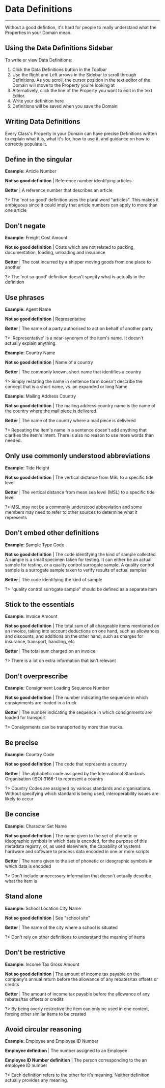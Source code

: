 # Data Definitions 

---

Without a good defintion, it's hard for people to really understand what the Properties in your Domain mean. 

## Using the Data Definitions Sidebar

To write or view Data Definitions:

1. Click the Data Definitions button in the Toolbar
2. Use the Right and Left arrows in the Sidebar to scroll through Definitions. As you scroll, the cursor position in the text editor of the Domain will move to the Property you're looking at
3. Alternatively, click the line of the Property you want to edit in the text Editor.
4. Write your definition here
5. Definitions will be saved when you save the Domain


## Writing Data Definitions

Every Class's Property in your Domain can have precise Definitions written to explain what it is, what it's for, how to use it, and guidance on how to correctly populate it.


## Define in the singular

**Example:** Article Number

**Not so good definition** | Reference number identifying articles

**Better** | A reference number that describes an article

?> The 'not so good' definition uses the plural word "articles". This makes it ambiguous since it could imply that article numbers can apply to more than one article


## Don't negate

**Example:** Freight Cost Amount


**Not so good definition** | Costs which are not related to packing, documentation, loading, unloading and insurance

**Better** | The cost incurred by a shipper moving goods from one place to another

?> The 'not so good' definition doesn't specify what is actually in the definition

## Use phrases

**Example:** Agent Name


**Not so good definition** | Representative

**Better** |  The name of a party authorised to act on behalf of another party

?>  'Representative' is a near-synonym of the item's name. It doesn't actually explain anything.

**Example:** Country Name


**Not so good definition** | Name of a country

**Better** |  The commonly known, short name that identifies a country

?>  Simply restating the name in sentence form doesn't describe the concept that is a short name, vs. an expanded or long Name

**Example:** Mailing Address Country


**Not so good definition** | The mailing address country name is the name of the country where the mail piece is delivered.

**Better** |  The name of the country where a mail piece is delivered

?>  Repeating the item's name in a sentence doesn't add anything that clarifies the item's intent. There is also no reason to use more words than needed.


## Only use commonly understood abbreviations

**Example:** Tide Height


**Not so good definition** | The vertical distance from MSL to a specific tide level

**Better** |  The vertical distance from mean sea level (MSL) to a specific tide level

?>  MSL may not be a commonly understood abbreviation and some members may need to refer to other sources to determine what it represents


## Don't embed other definitions

**Example:** Sample Type Code


**Not so good definition** | The code identifying the kind of sample collected. A sample is a small specimen taken for testing. It can either be an actual sample for testing, or a quality control surrogate sample. A quality control sample is a surrogate sample taken to verify results of actual samples

**Better** |  The code identifying the kind of sample

?>  "quality control surrogate sample" should be defined as a separate item

## Stick to the essentials

**Example:** Invoice Amount


**Not so good definition** | The total sum of all chargeable items mentioned on an invoice, taking into account deductions on one hand, such as allowances and discounts, and additions on the other hand, such as charges for insurance, transport, handling, etc

**Better** |  The total sum charged on an invoice

?> There is a lot on extra information that isn't relevant

## Don't overprescribe

**Example:** Consignment Loading Sequence Number


**Not so good definition** | The number indicating the sequence in which consignments are loaded in a truck

**Better** |  The number indicating the sequence in which consignments are loaded for transport

?> Consignments can be transported by more than trucks.

## Be precise

**Example:** Country Code


**Not so good definition** | The code that represents a country

**Better** |  The  alphabetic code assigned by the International Standards Organisation (ISO) 3166-1 to represent a country

?>  Country Codes are assigned by various standards and organisations. Without specifying which standard is being used, interoperability issues are likely to occur

## Be concise

**Example:** Character Set Name


**Not so good definition** | The name given to the set of phonetic or ideographic symbols in which data is encoded, for the purpose of this metadata registry, or, as used elsewhere, the capability of systems hardware and software to process data encoded in one or more scripts

**Better** |  The name given to the set of phonetic or ideographic symbols in which data is encoded

?>  Don't include unnecessary information that doesn't actually describe what the item is

## Stand alone

**Example:** School Location City Name


**Not so good definition** | See "school site"

**Better** |  The name of the city where a school is situated

?>  Don't rely on other definitions to understand the meaning of items

## Don't be restrictive

**Example:** Income Tax Gross Amount


**Not so good definition** | The amount of income tax payable on the company's annual return before the allowance of any rebates/tax offsets or credits

**Better** |  The amount of income tax payable before the allowance of any rebates/tax offsets or credits

?>  By being overly restrictive the item can only be used in one context, forcing other similar items to be created

## Avoid circular reasoning

**Example:** Employee and Employee ID Number


**Employee definition** | The number assigned to an Employee

**Employee ID Number definition** | The person corresponding to the an employee ID number

?>  Each definition refers to the other for it's meaning. Neither definition actually provides any meaning.
